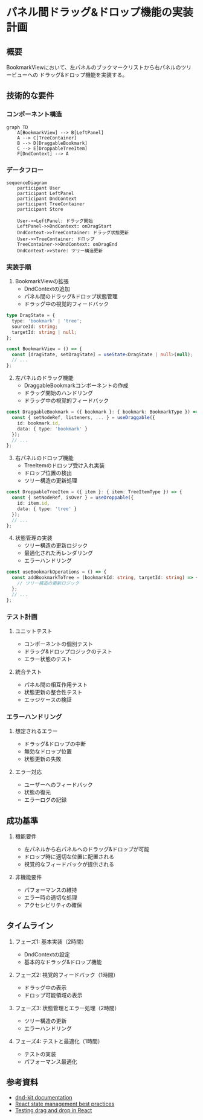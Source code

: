 # パネル間ドラッグ&ドロップ機能の実装計画

## 概要

BookmarkViewにおいて、左パネルのブックマークリストから右パネルのツリービューへの
ドラッグ&ドロップ機能を実装する。

## 技術的な要件

### コンポーネント構造

```mermaid
graph TD
    A[BookmarkView] --> B[LeftPanel]
    A --> C[TreeContainer]
    B --> D[DraggableBookmark]
    C --> E[DroppableTreeItem]
    F[DndContext] --> A
```

### データフロー

```mermaid
sequenceDiagram
    participant User
    participant LeftPanel
    participant DndContext
    participant TreeContainer
    participant Store

    User->>LeftPanel: ドラッグ開始
    LeftPanel->>DndContext: onDragStart
    DndContext->>TreeContainer: ドラッグ状態更新
    User->>TreeContainer: ドロップ
    TreeContainer->>DndContext: onDragEnd
    DndContext->>Store: ツリー構造更新
```

### 実装手順

1. BookmarkViewの拡張
   - DndContextの追加
   - パネル間のドラッグ&ドロップ状態管理
   - ドラッグ中の視覚的フィードバック

```typescript
type DragState = {
  type: 'bookmark' | 'tree';
  sourceId: string;
  targetId: string | null;
};

const BookmarkView = () => {
  const [dragState, setDragState] = useState<DragState | null>(null);
  // ...
};
```

2. 左パネルのドラッグ機能
   - DraggableBookmarkコンポーネントの作成
   - ドラッグ開始のハンドリング
   - ドラッグ中の視覚的フィードバック

```typescript
const DraggableBookmark = ({ bookmark }: { bookmark: BookmarkType }) => {
  const { setNodeRef, listeners, ... } = useDraggable({
    id: bookmark.id,
    data: { type: 'bookmark' }
  });
  // ...
};
```

3. 右パネルのドロップ機能
   - TreeItemのドロップ受け入れ実装
   - ドロップ位置の検出
   - ツリー構造の更新処理

```typescript
const DroppableTreeItem = ({ item }: { item: TreeItemType }) => {
  const { setNodeRef, isOver } = useDroppable({
    id: item.id,
    data: { type: 'tree' }
  });
  // ...
};
```

4. 状態管理の実装
   - ツリー構造の更新ロジック
   - 最適化された再レンダリング
   - エラーハンドリング

```typescript
const useBookmarkOperations = () => {
  const addBookmarkToTree = (bookmarkId: string, targetId: string) => {
    // ツリー構造の更新ロジック
  };
  // ...
};
```

### テスト計画

1. ユニットテスト
   - コンポーネントの個別テスト
   - ドラッグ&ドロップロジックのテスト
   - エラー状態のテスト

2. 統合テスト
   - パネル間の相互作用テスト
   - 状態更新の整合性テスト
   - エッジケースの検証

### エラーハンドリング

1. 想定されるエラー
   - ドラッグ&ドロップの中断
   - 無効なドロップ位置
   - 状態更新の失敗

2. エラー対応
   - ユーザーへのフィードバック
   - 状態の復元
   - エラーログの記録

## 成功基準

1. 機能要件
   - 左パネルから右パネルへのドラッグ&ドロップが可能
   - ドロップ時に適切な位置に配置される
   - 視覚的なフィードバックが提供される

2. 非機能要件
   - パフォーマンスの維持
   - エラー時の適切な処理
   - アクセシビリティの確保

## タイムライン

1. フェーズ1: 基本実装（2時間）
   - DndContextの設定
   - 基本的なドラッグ&ドロップ機能

2. フェーズ2: 視覚的フィードバック（1時間）
   - ドラッグ中の表示
   - ドロップ可能領域の表示

3. フェーズ3: 状態管理とエラー処理（2時間）
   - ツリー構造の更新
   - エラーハンドリング

4. フェーズ4: テストと最適化（1時間）
   - テストの実装
   - パフォーマンス最適化

## 参考資料

- [dnd-kit documentation](https://docs.dndkit.com/)
- [React state management best practices](https://reactjs.org/docs/hooks-state.html)
- [Testing drag and drop in React](https://testing-library.com/docs/example-drag-drop/)